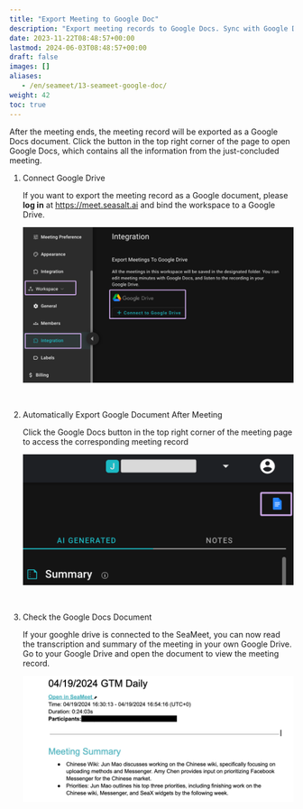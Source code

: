 ```yaml
---
title: "Export Meeting to Google Doc"
description: "Export meeting records to Google Docs. Sync with Google Drive, access transcripts, and summaries in your Google account."
date: 2023-11-22T08:48:57+00:00
lastmod: 2024-06-03T08:48:57+00:00
draft: false
images: []
aliases:
   - /en/seameet/13-seameet-google-doc/
weight: 42
toc: true
---
```


After the meeting ends, the meeting record will be exported as a Google Docs document. Click the button in the top right corner of the page to open Google Docs, which contains all the information from the just-concluded meeting.

1. Connect Google Drive

   If you want to export the meeting record as a Google document, please **log in** at https://meet.seasalt.ai and bind the workspace to a Google Drive.

    <center>

    <img src="/images/seameet-en/13-seameet-google-doc/seameet-bind-google-drive.png" alt="SeaMeet Bind Google Drive"/>

    </center>

<br/>

2. Automatically Export Google Document After Meeting

   Click the Google Docs button in the top right corner of the meeting page to access the corresponding meeting record

    <center>

    <img src="/images/seameet-en/13-seameet-google-doc/seameet-auto-export-google-doc.png" alt="SeaMeet Auto Export Google Document"/>

    </center>

<br/>

3. Check the Google Docs Document

    If your googhle drive is connected to the SeaMeet, you can now read the transcription and summary of the meeting in your own Google Drive. Go to your Google Drive and open the document to view the meeting record.

    <center>

    <img src="/images/seameet-en/13-seameet-google-doc/seameet-google-doc-content.png" alt="SeaMeet Google Docs Content"/>

    </center>
